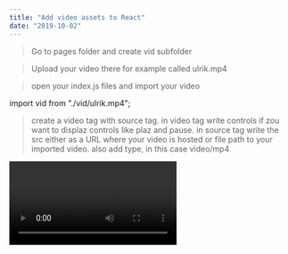 ```yaml
---
title: "Add video assets to React"
date: "2019-10-02"
---
```


> Go to pages folder and create vid subfolder

> Upload your video there for example called ulrik.mp4

> open your index.js files and import your video

import vid from "./vid/ulrik.mp4";

> create a video tag with source tag. in video tag write controls if zou want to displaz controls like plaz and pause. in source tag write the src either as a URL where your video is hosted or file path to your imported video. also add type, in this case video/mp4

<video  controls>

    <source src={vid} type="video/mp4">

    </source>
    
    </video>